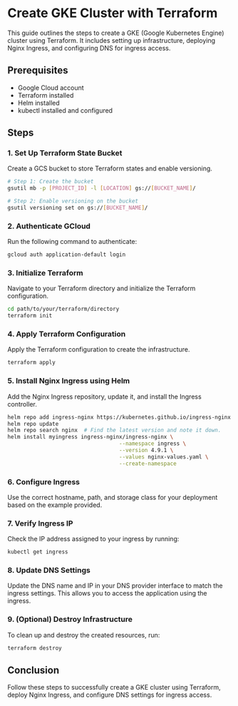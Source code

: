 # Create GKE Cluster with Terraform

This guide outlines the steps to create a GKE (Google Kubernetes Engine) cluster using Terraform. It includes setting up infrastructure, deploying Nginx Ingress, and configuring DNS for ingress access.

## Prerequisites
- Google Cloud account
- Terraform installed
- Helm installed
- kubectl installed and configured

## Steps

### 1. Set Up Terraform State Bucket
Create a GCS bucket to store Terraform states and enable versioning.

```bash
# Step 1: Create the bucket
gsutil mb -p [PROJECT_ID] -l [LOCATION] gs://[BUCKET_NAME]/

# Step 2: Enable versioning on the bucket
gsutil versioning set on gs://[BUCKET_NAME]/
```

### 2. Authenticate GCloud
Run the following command to authenticate:

```bash
gcloud auth application-default login
```

### 3. Initialize Terraform
Navigate to your Terraform directory and initialize the Terraform configuration.

```bash
cd path/to/your/terraform/directory
terraform init
```

### 4. Apply Terraform Configuration
Apply the Terraform configuration to create the infrastructure.

```bash
terraform apply
```

### 5. Install Nginx Ingress using Helm
Add the Nginx Ingress repository, update it, and install the Ingress controller.

```bash
helm repo add ingress-nginx https://kubernetes.github.io/ingress-nginx
helm repo update
helm repo search nginx  # Find the latest version and note it down.
helm install myingress ingress-nginx/ingress-nginx \
                                   --namespace ingress \
                                   --version 4.9.1 \
                                   --values nginx-values.yaml \
                                   --create-namespace
```

### 6. Configure Ingress
Use the correct hostname, path, and storage class for your deployment based on the example provided.

### 7. Verify Ingress IP
Check the IP address assigned to your ingress by running:

```bash
kubectl get ingress
```

### 8. Update DNS Settings
Update the DNS name and IP in your DNS provider interface to match the ingress settings. This allows you to access the application using the ingress.

### 9. (Optional) Destroy Infrastructure
To clean up and destroy the created resources, run:

```bash
terraform destroy
```

## Conclusion
Follow these steps to successfully create a GKE cluster using Terraform, deploy Nginx Ingress, and configure DNS settings for ingress access.
```
